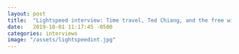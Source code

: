 ```yaml
---
layout: post
title:  "Lightspeed interview: Time travel, Ted Chiang, and the free will of a cheating heart"
date:   2019-10-01 11:17:45 -0500
categories: interviews
image: "/assets/lightspeedint.jpg"
---
```




[instagram]: https://www.instagram.com/p/B21s9jehA7j/?igshid=12c599sd60pqp

